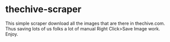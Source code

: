 # thechive-scraper
This simple scraper download all the images that are there in thechive.com. Thus saving lots of us folks a lot of manual Right Click>Save Image work. Enjoy.
